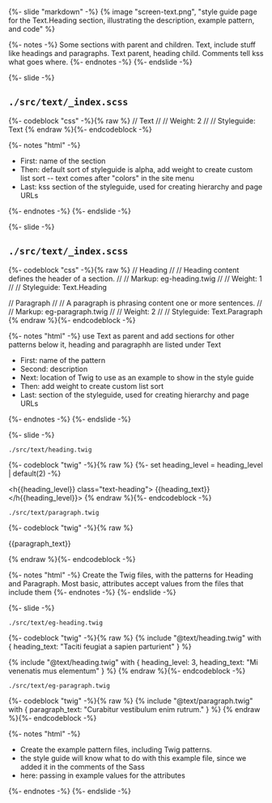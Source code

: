 {%- slide "markdown" -%}
{% image "screen-text.png", "style guide page for the Text.Heading section, illustrating the description, example pattern, and code" %}

{%- notes -%}
Some sections with parent and children. Text, include stuff like headings and paragraphs. Text parent, heading child. Comments tell kss what goes where.
{%- endnotes -%}
{%- endslide -%}



{%- slide -%}
<h2><code>./src/text/_index.scss</code></h2>

{%- codeblock "css" -%}{% raw %}
// Text
//
// Weight: 2
//
// Styleguide: Text
{% endraw %}{%- endcodeblock -%}

{%- notes "html" -%}
<ul>
  <li>First: name of the section</li>
  <li>Then: default sort of styleguide is alpha, add weight to create custom list sort -- text comes after "colors" in the site menu</li>
  <li>Last: kss section of the styleguide, used for creating hierarchy and page URLs</li>
</ul>
{%- endnotes -%}
{%- endslide -%}



{%- slide -%}
<h2><code>./src/text/_index.scss</code></h2>

{%- codeblock "css" -%}{% raw %}
// Heading
//
// Heading content defines the header of a section.
//
// Markup: eg-heading.twig
//
// Weight: 1
//
// Styleguide: Text.Heading

// Paragraph
//
// A paragraph is phrasing content one or more sentences.
//
// Markup: eg-paragraph.twig
//
// Weight: 2
//
// Styleguide: Text.Paragraph
{% endraw %}{%- endcodeblock -%}

{%- notes "html" -%}
use Text as parent and add sections for other patterns below it, heading and paragraphh are listed under Text
<ul>
  <li>First: name of the pattern</li>
  <li>Second: description</li>
  <li>Next: location of Twig to use as an example to show in the style guide</li>
  <li>Then: add weight to create custom list sort</li>
  <li>Last: section of the styleguide, used for creating hierarchy and page URLs</li>
</ul>
{%- endnotes -%}
{%- endslide -%}



{%- slide -%}
<p><code>./src/text/heading.twig</code></p>

{%- codeblock "twig" -%}{% raw %}
{%- set heading_level = heading_level | default(2) -%}

<h{{heading_level}} class="text-heading">
  {{heading_text}}
</h{{heading_level}}>
{% endraw %}{%- endcodeblock -%}

<p><code>./src/text/paragraph.twig</code></p>

{%- codeblock "twig" -%}{% raw %}
<p class="text-paragraph">
  {{paragraph_text}}
</p>
{% endraw %}{%- endcodeblock -%}

{%- notes "html" -%}
Create the Twig files, with the patterns for Heading and Paragraph. Most basic, attributes accept values from the files that include them
{%- endnotes -%}
{%- endslide -%}



{%- slide -%}
<p><code>./src/text/eg-heading.twig</code></p>

{%- codeblock "twig" -%}{% raw %}
{% include "@text/heading.twig" with {
  heading_text: "Taciti feugiat a sapien parturient"
} %}

{% include "@text/heading.twig" with {
  heading_level: 3,
  heading_text: "Mi venenatis mus elementum"
} %}
{% endraw %}{%- endcodeblock -%}

<p><code>./src/text/eg-paragraph.twig</code></p>

{%- codeblock "twig" -%}{% raw %}
{% include "@text/paragraph.twig" with {
  paragraph_text: "Curabitur vestibulum enim rutrum."
} %}
{% endraw %}{%- endcodeblock -%}

{%- notes "html" -%}
<ul>
  <li>Create the example pattern files, including Twig patterns.</li>
  <li>the style guide will know what to do with this example file, since we added it in the comments of the Sass</li>
  <li>here: passing in example values for the attributes</li>
</ul>
{%- endnotes -%}
{%- endslide -%}
